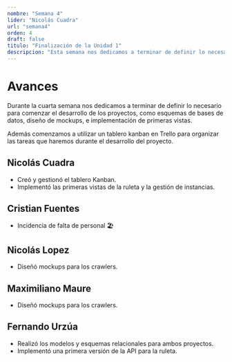 ```yaml
---
nombre: "Semana 4"
lider: "Nicolás Cuadra"
url: "semana4"
orden: 4
draft: false
titulo: "Finalización de la Unidad 1"
descripcion: "Esta semana nos dedicamos a terminar de definir lo necesario para comenzar el desarrollo de los proyectos."
---
```


# Avances

Durante la cuarta semana nos dedicamos a terminar de definir lo necesario para comenzar el desarrollo de los proyectos, como esquemas de bases de datos, diseño de mockups, e implementación de primeras vistas.

Además comenzamos a utilizar un tablero kanban en Trello para organizar las tareas que haremos durante el desarrollo del proyecto.

## Nicolás Cuadra
- Creó y gestionó el tablero Kanban.
- Implementó las primeras vistas de la ruleta y la gestión de instancias.

## Cristian Fuentes
- Incidencia de falta de personal 🏖️

## Nicolás Lopez
- Diseñó mockups para los crawlers. 

## Maximiliano Maure
- Diseñó mockups para los crawlers.

## Fernando Urzúa
- Realizó los modelos y esquemas relacionales para ambos proyectos.
- Implementó una primera versión de la API para la ruleta.